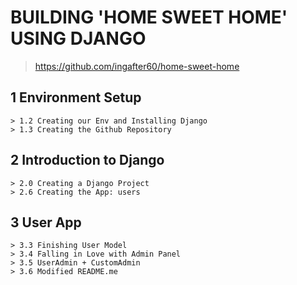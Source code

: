 # BUILDING 'HOME SWEET HOME' USING DJANGO

> https://github.com/ingafter60/home-sweet-home

## 1 Environment Setup

	> 1.2 Creating our Env and Installing Django 
	> 1.3 Creating the Github Repository 

## 2 Introduction to Django

	> 2.0 Creating a Django Project 
	> 2.6 Creating the App: users

## 3 User App

	> 3.3 Finishing User Model 
	> 3.4 Falling in Love with Admin Panel 
	> 3.5 UserAdmin + CustomAdmin 
	> 3.6 Modified README.me
